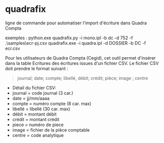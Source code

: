 # quadrafix
ligne de commande pour automatiser l'import d'écriture dans Quadra Compta


exemples :
    python.exe quadrafix.py -i mono.ipl -b dc -d 752 -f .\samples\ecr-pj.csv
    quadrafix.exe -i quadra.ipl -d DOSSIER -b DC -f ecr.csv

Pour les utilisateurs de Quadra Compta (Cegid), cet outil permet d'insérer dans la table Ecritures des écritures issues d'un fichier CSV.
Le fichier CSV doit prendre le format suivant :
> journal; date; compte; libellé, débit; crédit; pièce; image ; centre

* Détail du fichier CSV:
* journal = code journal (3 car.)
* date = jj/mm/aaaa
* compte = numéro compte (8 car. max)
* libellé = libellé (30 car. max)
* débit = montant débit
* crédit = montant crédit
* piece = numéro de piece
* image = fichier de la pièce comptable
* centre = code analytique